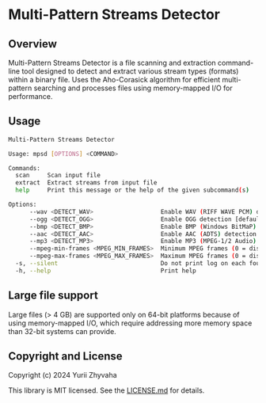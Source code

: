 # Multi-Pattern Streams Detector

## Overview

Multi-Pattern Streams Detector is a file scanning and extraction command-line tool designed to detect and extract various stream types (formats) within a binary file. Uses the Aho-Corasick algorithm for efficient multi-pattern searching and processes files using memory-mapped I/O for performance.

## Usage

```sh
Multi-Pattern Streams Detector

Usage: mpsd [OPTIONS] <COMMAND>

Commands:
  scan     Scan input file
  extract  Extract streams from input file
  help     Print this message or the help of the given subcommand(s)

Options:
      --wav <DETECT_WAV>                   Enable WAV (RIFF WAVE PCM) detection [default: 1]
      --ogg <DETECT_OGG>                   Enable OGG detection [default: 1]
      --bmp <DETECT_BMP>                   Enable BMP (Windows BitMaP) detection [default: 1]
      --aac <DETECT_AAC>                   Enable AAC (ADTS) detection [default: 1]
      --mp3 <DETECT_MP3>                   Enable MP3 (MPEG-1/2 Audio) detection [default: 1]
      --mpeg-min-frames <MPEG_MIN_FRAMES>  Minimum MPEG frames (0 = disabled) [default: 20]
      --mpeg-max-frames <MPEG_MAX_FRAMES>  Maximum MPEG frames (0 = disabled) [default: 10000]
  -s, --silent                             Do not print log on each found stream
  -h, --help                               Print help
```

## Large file support

Large files (> 4 GB) are supported only on 64-bit platforms because of using memory-mapped I/O, which require addressing more memory space than 32-bit systems can provide.

## Copyright and License

Copyright (c) 2024 Yurii Zhyvaha

This library is MIT licensed. See the
[LICENSE.md](https://github.com/phyxolog/mpsd/blob/master/LICENSE.md) for details.
